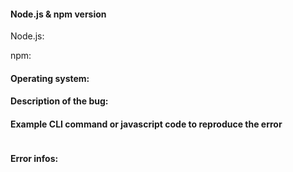 #### Node.js & npm version
Node.js:

npm:
#### Operating system:

#### Description of the bug:

#### Example CLI command or javascript code to reproduce the error
```
```

#### Error infos:
```bash
```
